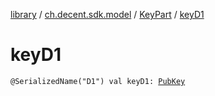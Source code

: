 [library](../../index.md) / [ch.decent.sdk.model](../index.md) / [KeyPart](index.md) / [keyD1](./key-d1.md)

# keyD1

`@SerializedName("D1") val keyD1: `[`PubKey`](../-pub-key/index.md)